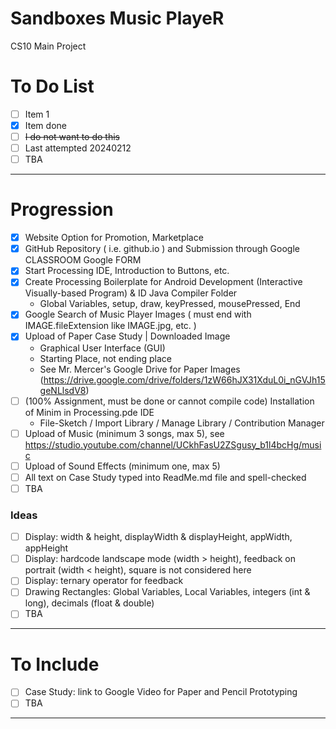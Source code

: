 # Sandboxes Music PlayeR
CS10 Main Project

# To Do List
- [ ] Item 1
- [x] Item done
- [ ] <del>I do not want to do this<del>
- [ ] Last attempted 20240212
- [ ] TBA

---

# Progression
- [x] Website Option for Promotion, Marketplace
- [x] GitHub Repository ( i.e. github.io ) and Submission through Google CLASSROOM Google FORM
- [x] Start Processing IDE, Introduction to Buttons, etc.
- [x] Create Processing Boilerplate for Android Development (Interactive Visually-based Program) & ID Java Compiler Folder
  - Global Variables, setup, draw, keyPressed, mousePressed, End
- [x] Google Search of Music Player Images ( must end with IMAGE.fileExtension like IMAGE.jpg, etc. )
- [x] Upload of Paper Case Study | Downloaded Image
  - Graphical User Interface (GUI)
  - Starting Place, not ending place
  - See Mr. Mercer's Google Drive for Paper Images (https://drive.google.com/drive/folders/1zW66hJX31XduL0i_nGVJh15geNLlsdV8) 
- [ ] (100% Assignment, must be done or cannot compile code) Installation of Minim in Processing.pde IDE
  - File-Sketch / Import Library / Manage Library / Contribution Manager 
- [ ] Upload of Music (minimum 3 songs, max 5), see https://studio.youtube.com/channel/UCkhFasU2ZSgusy_b1l4bcHg/music
- [ ] Upload of Sound Effects (minimum one, max 5)
- [ ] All text on Case Study typed into ReadMe.md file and spell-checked
- [ ] TBA

### Ideas
- [ ] Display: width & height, displayWidth & displayHeight, appWidth, appHeight
- [ ] Display: hardcode landscape mode (width > height), feedback on portrait (width < height), square is not considered here
- [ ] Display: ternary operator for feedback
- [ ] Drawing Rectangles: Global Variables, Local Variables, integers (int & long), decimals (float & double)
- [ ] TBA

---

# To Include
- [ ] Case Study: link to Google Video for Paper and Pencil Prototyping
- [ ] TBA

---
